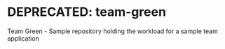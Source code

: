 # DEPRECATED: team-green
Team Green - Sample repository holding the workload for a sample team application

